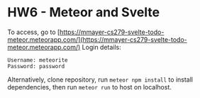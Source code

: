# HW6 - Meteor and Svelte

To access, go to [https://mmayer-cs279-svelte-todo-meteor.meteorapp.com/](https://mmayer-cs279-svelte-todo-meteor.meteorapp.com/)
Login details:

```
Username: meteorite
Password: password
```

Alternatively, clone repository, run `meteor npm install` to install dependencies, then run `meteor run` to host on localhost.